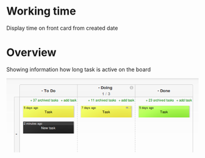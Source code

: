 # Working time
Display time on front card from created date

# Overview
Showing information how long task is active on the board

![preview](preview.png)

